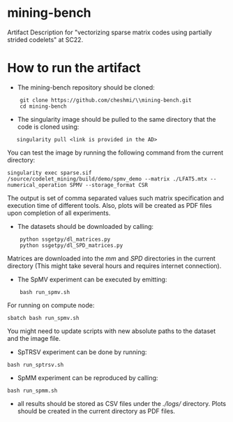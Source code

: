 # mining-bench
Artifact Description for "vectorizing sparse matrix codes using partially strided codelets" at SC22.


# How to run the artifact

* The mining-bench repository should be cloned: 
```    
    git clone https://github.com/cheshmi/\\mining-bench.git
    cd mining-bench
```

* The singularity image should be pulled to the same directory that the code is cloned using: 
 ```
    singularity pull <link is provided in the AD>   
 ``` 
You can test the image by running the following command from the current directory:
```
singularity exec sparse.sif /source/codelet_mining/build/demo/spmv_demo --matrix ./LFAT5.mtx --numerical_operation SPMV --storage_format CSR

``` 
 The output is set of comma separated values such matrix specification and execution time of different tools. Also, plots will be created as PDF files upon completion of all experiments. 
    
    
* The datasets should be downloaded by calling:
```    
    python ssgetpy/dl_matrices.py
    python ssgetpy/dl_SPD_matrices.py
```    
Matrices are downloaded into the _mm_ and _SPD_ directories in the current directory (This might take several hours and requires internet connection).

* The SpMV experiment can be executed by emitting:
```
    bash run_spmv.sh
```
For running on compute node:
```
sbatch bash run_spmv.sh
```
You might need to update scripts with new absolute paths to the dataset and the image file.
    

* SpTRSV experiment can be done by running:
```
bash run_sptrsv.sh
```
    
* SpMM experiment can be reproduced by calling:
```
bash run_spmm.sh
```
    
* all results should be stored as CSV files under the _./logs/_ directory. Plots should be 
created in the current directory as PDF files. 